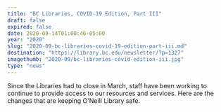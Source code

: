 ```yaml
---
title: "BC Libraries, COVID-19 Edition, Part III"
draft: false
expired: false
date: 2020-09-14T01:00:46-05:00
year: "2020"
slug: "2020-09-bc-libraries-covid-19-edition-part-iii.md"
destination: "https://library.bc.edu/newsletter/?p=1327"
imagethumb: "2020-09/bc-libraries-covid-edition-iii.jpg"
type: "news"
---
```


Since the Libraries had to close in March, staff have been working to continue to provide access to our resources and services. Here are the changes that are keeping O'Neill Library safe.
